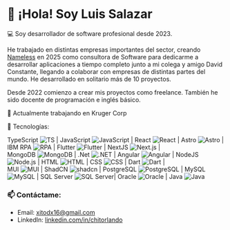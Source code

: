 # 👋 ¡Hola! Soy Luis Salazar

💻 Soy desarrollador de software profesional desde 2023.

He trabajado en distintas empresas importantes del sector, creando [Nameless](https://namelessec.com) en 2025 como consultora de Software para dedicarme a desarrollar aplicaciones a tiempo completo junto a mi colega y amigo David Constante, llegando a colaborar con empresas de distintas partes del mundo. He desarrollado en solitario más de 10 proyectos.

Desde 2022 comienzo a crear mis proyectos como freelance. También he sido docente de programación e inglés básico.

🚀 Actualmente trabajando en Kruger Corp 

🔧 Tecnologías:

TypeScript ![TS](https://img.shields.io/badge/-%20-3178C6?style=flat&logo=typescript&logoColor=white) | JavaScript ![JavaScript](https://img.shields.io/badge/-%20-F7DF1E?style=flat&logo=javascript&logoColor=black) | React ![React](https://img.shields.io/badge/-%20-20232A?style=flat&logo=react&logoColor=61DAFB) | Astro ![Astro](https://img.shields.io/badge/-%20-FF5D01?style=flat&logo=astro&logoColor=white) | IBM RPA ![RPA](https://img.shields.io/badge/-%20-0088CE?style=flat&logo=automation-anywhere&logoColor=white) | Flutter ![Flutter](https://img.shields.io/badge/-%20-02569B?style=flat&logo=flutter&logoColor=white) | NextJS ![Next.js](https://img.shields.io/badge/-%20-000000?style=flat&logo=next.js&logoColor=white) |
<br/>
MongoDB ![MongoDB](https://img.shields.io/badge/-%20-47A248?style=flat&logo=mongodb&logoColor=white) | .Net  ![.NET](https://img.shields.io/badge/-%20-512BD4?style=flat&logo=dotnet&logoColor=white) | 
Angular  ![Angular](https://img.shields.io/badge/-%20-DD0031?style=flat&logo=angular&logoColor=white) |
NodeJS ![Node.js](https://img.shields.io/badge/-%20-339933?style=flat&logo=node.js&logoColor=white) | 
HTML ![HTML](https://img.shields.io/badge/-%20-E34F26?style=flat&logo=html5&logoColor=white) |  CSS ![CSS](https://img.shields.io/badge/-%20-1572B6?style=flat&logo=css3&logoColor=white) | Dart ![Dart](https://img.shields.io/badge/-%20-0175C2?style=flat&logo=dart&logoColor=white) | 
<br/>
MUI ![MUI](https://img.shields.io/badge/-%20-007FFF?style=flat&logo=mui&logoColor=white) | ShadCN ![shadcn](https://img.shields.io/badge/-%20-111827?style=flat&logo=tailwindcss&logoColor=white) | 
PostgreSQL ![PostgreSQL](https://img.shields.io/badge/-%20-336791?style=flat&logo=postgresql&logoColor=white) | MySQL ![MySQL](https://img.shields.io/badge/-%20-4479A1?style=flat&logo=mysql&logoColor=white) | 
SQL Server ![SQL Server](https://img.shields.io/badge/-%20-CC2927?style=flat&logo=microsoftsqlserver&logoColor=white)| 
Oracle ![Oracle](https://img.shields.io/badge/-%20-F80000?style=flat&logo=oracle&logoColor=white)
 | Java ![Java](https://img.shields.io/badge/-%20-007396?style=flat&logo=openjdk&logoColor=white)




### 📫 Contáctame:
- Email: xitodx16@gmail.com
- LinkedIn: [linkedin.com/in/chitorlando](https://linkedin.com/in/chitorlando)
